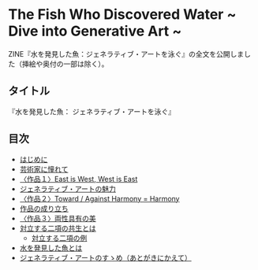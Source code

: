 # The Fish Who Discovered Water ~ Dive into Generative Art ~ 
ZINE『水を発見した魚：ジェネラティブ・アートを泳ぐ』の全文を公開しました（挿絵や奥付の一部は除く）。

## タイトル
『水を発見した魚： ジェネラティブ・アートを泳ぐ』

## 目次
- [はじめに](./main/はじめに/はじめに.md)
- [芸術家に憧れて](./main/芸術家に憧れて/芸術家に憧れて.md)
- [〈作品１〉East is West, West is East](./main/〈作品１〉East%20is%20West,%20West%20is%20East/〈作品１〉East%20is%20West,%20West%20is%20East.md)
- [ジェネラティブ・アートの魅力](./main/ジェネラティブ・アートの魅力/ジェネラティブ・アートの魅力.md)
- [〈作品２〉Toward / Against Harmony = Harmony](./main/〈作品２〉Toward%20Against%20Harmony%20＝%20Harmony/〈作品２〉Toward%20Against%20Harmony%20＝%20Harmony.md)
- [作品の成り立ち](./main/作品の成り立ち/作品の成り立ち.md)
- [〈作品３〉両性具有の美](./main/〈作品３〉両性具有の美/〈作品３〉両性具有の美.md)
- [対立する二項の共生とは](./main/対立する二項の共生とは/対立する二項の共生とは.md)
  - [対立する二項の例](./main/対立する二項の共生とは/対立する二項の例.md)　
- [水を発見した魚とは](./main/水を発見した魚とは/水を発見した魚とは.md)
- [ジェネラティブ・アートのすゝめ（あとがきにかえて）](./main/ジェネラティブ・アートのすゝめ（あとがきにかえて）/ジェネラティブ・アートのすゝめ（あとがきにかえて）.md)

